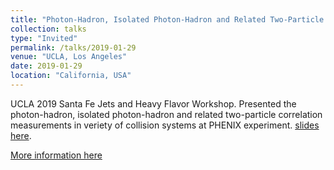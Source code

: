 ```yaml
---
title: "Photon-Hadron, Isolated Photon-Hadron and Related Two-Particle Azimuthal Correlations Results in PHENIX"
collection: talks
type: "Invited"
permalink: /talks/2019-01-29
venue: "UCLA, Los Angeles"
date: 2019-01-29
location: "California, USA"
---
```

UCLA 2019 Santa Fe Jets and Heavy Flavor Workshop. Presented the photon-hadron, isolated photon-hadron and related two-particle correlation measurements in veriety of collision systems at PHENIX experiment. [slides here](https://indico.bnl.gov/event/5039/contributions/26272/attachments/21635/30033/UCLA19_Abiv1.pdf). 

[More information here](https://indico.bnl.gov/event/5039/overview)

